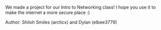 We made a project for our Intro to Networking class! I hope you use it to make the internet a more secure place :)

Author: Shiloh Smiles (arcticx) and Dylan (elbee3779)
